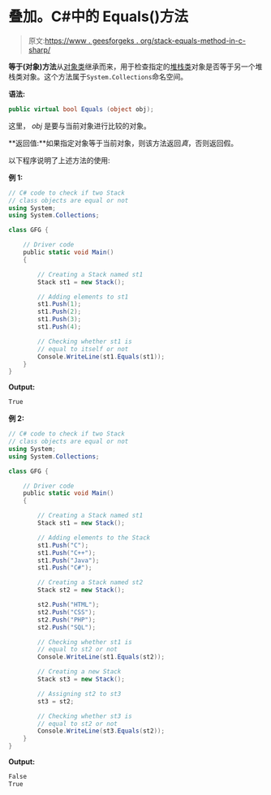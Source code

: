 # 叠加。C#中的 Equals()方法

> 原文:[https://www . geesforgeks . org/stack-equals-method-in-c-sharp/](https://www.geeksforgeeks.org/stack-equals-method-in-c-sharp/)

**等于(对象)方法**从[对象类](https://www.geeksforgeeks.org/c-sharp-object-class/)继承而来，用于检查指定的[堆栈类](https://www.geeksforgeeks.org/c-sharp-stack-class/)对象是否等于另一个堆栈类对象。这个方法属于`System.Collections`命名空间。

**语法:**

```cs
public virtual bool Equals (object obj);
```

这里， *obj* 是要与当前对象进行比较的对象。

**返回值:**如果指定对象等于当前对象，则该方法返回*真*，否则返回假。

以下程序说明了上述方法的使用:

**例 1:**

```cs
// C# code to check if two Stack
// class objects are equal or not
using System;
using System.Collections;

class GFG {

    // Driver code
    public static void Main()
    {

        // Creating a Stack named st1
        Stack st1 = new Stack();

        // Adding elements to st1
        st1.Push(1);
        st1.Push(2);
        st1.Push(3);
        st1.Push(4);

        // Checking whether st1 is
        // equal to itself or not
        Console.WriteLine(st1.Equals(st1));
    }
}
```

**Output:**

```cs
True

```

**例 2:**

```cs
// C# code to check if two Stack
// class objects are equal or not
using System;
using System.Collections;

class GFG {

    // Driver code
    public static void Main()
    {

        // Creating a Stack named st1
        Stack st1 = new Stack();

        // Adding elements to the Stack
        st1.Push("C");
        st1.Push("C++");
        st1.Push("Java");
        st1.Push("C#");

        // Creating a Stack named st2
        Stack st2 = new Stack();

        st2.Push("HTML");
        st2.Push("CSS");
        st2.Push("PHP");
        st2.Push("SQL");

        // Checking whether st1 is
        // equal to st2 or not
        Console.WriteLine(st1.Equals(st2));

        // Creating a new Stack
        Stack st3 = new Stack();

        // Assigning st2 to st3
        st3 = st2;

        // Checking whether st3 is
        // equal to st2 or not
        Console.WriteLine(st3.Equals(st2));
    }
}
```

**Output:**

```cs
False
True

```